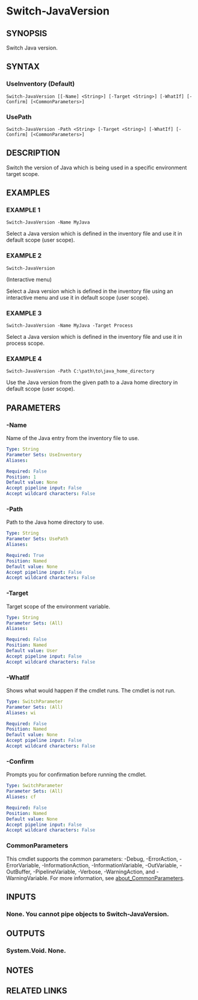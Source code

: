 ﻿---
external help file: MyJavaManager-help.xml
Module Name: MyJavaManager
online version:
schema: 2.0.0
---

# Switch-JavaVersion

## SYNOPSIS
Switch Java version.

## SYNTAX

### UseInventory (Default)
```
Switch-JavaVersion [[-Name] <String>] [-Target <String>] [-WhatIf] [-Confirm] [<CommonParameters>]
```

### UsePath
```
Switch-JavaVersion -Path <String> [-Target <String>] [-WhatIf] [-Confirm] [<CommonParameters>]
```

## DESCRIPTION
Switch the version of Java which is being used in a specific environment target scope.

## EXAMPLES

### EXAMPLE 1
```
Switch-JavaVersion -Name MyJava
```

Select a Java version which is defined in the inventory file and use it in default scope (user scope).

### EXAMPLE 2
```
Switch-JavaVersion
```

(Interactive menu)

Select a Java version which is defined in the inventory file using an interactive menu and use it in default scope (user scope).

### EXAMPLE 3
```
Switch-JavaVersion -Name MyJava -Target Process
```

Select a Java version which is defined in the inventory file and use it in process scope.

### EXAMPLE 4
```
Switch-JavaVersion -Path C:\path\to\java_home_directory
```

Use the Java version from the given path to a Java home directory in default scope (user scope).

## PARAMETERS

### -Name
Name of the Java entry from the inventory file to use.

```yaml
Type: String
Parameter Sets: UseInventory
Aliases:

Required: False
Position: 1
Default value: None
Accept pipeline input: False
Accept wildcard characters: False
```

### -Path
Path to the Java home directory to use.

```yaml
Type: String
Parameter Sets: UsePath
Aliases:

Required: True
Position: Named
Default value: None
Accept pipeline input: False
Accept wildcard characters: False
```

### -Target
Target scope of the environment variable.

```yaml
Type: String
Parameter Sets: (All)
Aliases:

Required: False
Position: Named
Default value: User
Accept pipeline input: False
Accept wildcard characters: False
```

### -WhatIf
Shows what would happen if the cmdlet runs.
The cmdlet is not run.

```yaml
Type: SwitchParameter
Parameter Sets: (All)
Aliases: wi

Required: False
Position: Named
Default value: None
Accept pipeline input: False
Accept wildcard characters: False
```

### -Confirm
Prompts you for confirmation before running the cmdlet.

```yaml
Type: SwitchParameter
Parameter Sets: (All)
Aliases: cf

Required: False
Position: Named
Default value: None
Accept pipeline input: False
Accept wildcard characters: False
```

### CommonParameters
This cmdlet supports the common parameters: -Debug, -ErrorAction, -ErrorVariable, -InformationAction, -InformationVariable, -OutVariable, -OutBuffer, -PipelineVariable, -Verbose, -WarningAction, and -WarningVariable. For more information, see [about_CommonParameters](http://go.microsoft.com/fwlink/?LinkID=113216).

## INPUTS

### None. You cannot pipe objects to Switch-JavaVersion.
## OUTPUTS

### System.Void. None.
## NOTES

## RELATED LINKS
